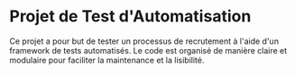 # Projet de Test d'Automatisation

Ce projet a pour but de tester un processus de recrutement à l'aide d'un framework de tests automatisés. 
Le code est organisé de manière claire et modulaire pour faciliter la maintenance et la lisibilité.

